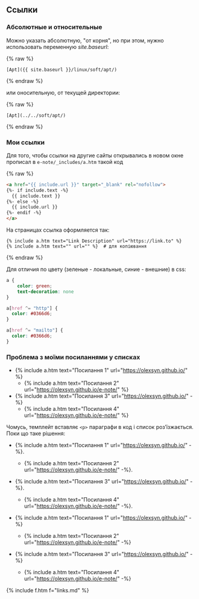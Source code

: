 ## Ссылки

### Абсолютные и относительные

Можно указать абсолютную, "от корня", но при этом, нужно использовать переменную _site.baseurl_:

{% raw %}
```
[Apt]({{ site.baseurl }}/linux/soft/apt/)
```
{% endraw %}

или оносительную, от текущей директории:

{% raw %}
```
[Apt](../../soft/apt/)
```
{% endraw %}


### Мои ссылки

Для того, чтобы ссылки на другие сайты открывались в новом окне прописал в `e-note/_includes/a.htm` такой код

{% raw %}
```html
<a href="{{ include.url }}" target="_blank" rel="nofollow">
{%- if include.text -%}
  {{ include.text }}
{%- else -%}
  {{ include.url }}
{%- endif -%}
</a>
```
На страницах ссылка оформляется так:

```
{% include a.htm text="Link Description" url="https://link.to" %}
{% include a.htm text="" url="" %}  # для копіювання
```
{% endraw %}

Для отличия по цвету (зеленые - локальные, синие - внешние) в css:

```css
a {
	color: green;
	text-decoration: none
}

a[href ^= "http"] {
  color: #0366d6;
}

a[href ^= "mailto"] {
  color: #0366d6;
}
```

### Проблема з моїми посиланнями у списках

- {% include a.htm text="Посилання 1" url="https://olexsyn.github.io/" %}
  - {% include a.htm text="Посилання 2" url="https://olexsyn.github.io/e-note/" %}
- {% include a.htm text="Посилання 3" url="https://olexsyn.github.io/" -%}
  - {% include a.htm text="Посилання 4" url="https://olexsyn.github.io/e-note/" %}

Чомусь, темплейт вставляє `<p>` параграфи в код і список роз’їзжається. Поки що таке рішення:

- {% include a.htm text="Посилання 1" url="https://olexsyn.github.io/" -%}.
  - {% include a.htm text="Посилання 2" url="https://olexsyn.github.io/e-note/" -%}.
- {% include a.htm text="Посилання 3" url="https://olexsyn.github.io/" -%}.
  - {% include a.htm text="Посилання 4" url="https://olexsyn.github.io/e-note/" -%}.

- {% include a.htm text="Посилання 1" url="https://olexsyn.github.io/" -%}&nbsp;
  - {% include a.htm text="Посилання 2" url="https://olexsyn.github.io/e-note/" -%}&nbsp;
- {% include a.htm text="Посилання 3" url="https://olexsyn.github.io/" -%}&nbsp;
  - {% include a.htm text="Посилання 4" url="https://olexsyn.github.io/e-note/" -%}&nbsp;


{% include f.htm f="links.md" %}
